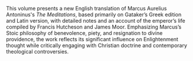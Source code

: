 This volume presents a new English translation of Marcus Aurelius Antoninus's *The Meditations*, based primarily on Gataker’s Greek edition and Latin version, with detailed notes and an account of the emperor’s life compiled by Francis Hutcheson and James Moor. Emphasizing Marcus’s Stoic philosophy of benevolence, piety, and resignation to divine providence, the work reflects its significant influence on Enlightenment thought while critically engaging with Christian doctrine and contemporary theological controversies.
